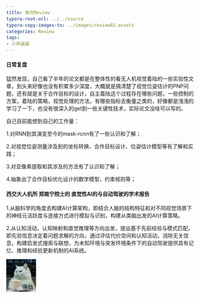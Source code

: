 ```yaml
---
title: 再次Review
typora-root-url: ../../source
typora-copy-images-to: ../images/review02.assets
categories: Review
tags:
- 小声逼逼
---
```


#### 日常复盘

猛然发现，自己看了半年的论文都是在整体性的看无人机视觉着陆的一些实验性文章，到头来好像也没有积累多少深度，大概就是搞清楚了视觉位姿估计的PNP问题，还有就是关于合作目标的设计，自主着陆这个过程存在哪些问题，一些控制的方案，着陆的策略，视觉处理的方法，有哪些指标去衡量之类的，好像都是浅浅的学习了一下，也没有很深入的get到一些关键性技术，实际论文没啥可以写的。

自己目前能想到自己的工作量：

1.对RNN到其演变至今的mask-rcnn有了一些认识和了解；

2.对视觉位姿测量涉及到的坐标转换、合作目标设计、位姿估计模型等有了解和实践；

3.对亚像素提取和其涉及的方法有了认识和了解；

4.抽象出了合作目标优化设计的数学模型，约束规则等；

#### 西交大人机所 郑南宁院士的 直觉性AI的与自动驾驶的学术报告

1.从脑科学的角度去构建AI计算架构，即结合人脑的结构特征和对不同视觉场景下的神经元活跃度与连接方式进行模拟与识别，构建从类脑出发的AI计算策略。

2.从认知活动，认知映射和直觉推理等方向出发，提出基于先前经验与模式匹配，即先验信息决定着问题求解的方向，通过评估代价空间和认知活动，消除无关信息，构建启发式搜索与联想，为未知环境与突发环境条件下的自动驾驶提供具有记忆、推理和经验更新机制的AI系统。

<img src="/images/review02.assets/IMG_2364.jpeg" alt="IMG_2364" style="zoom:67%;" />

